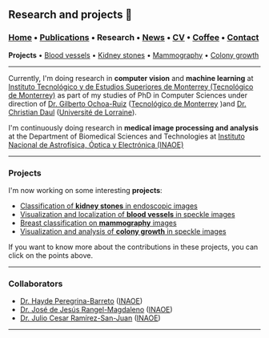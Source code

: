 ## Research and projects 📓
###  [Home](/index) • [Publications](/publications) • Research • [News](/news) • [CV](/brief_cv) • [Coffee](/coffee) • [Contact](/contact)
**Projects** • [Blood vessels](/bloodvessels) • [Kidney stones](/kidneystones) • [Mammography](/mammography) • [Colony growth](/colonygrowth)

--- 

Currently, I'm doing research in **computer vision** and **machine learning** at <a href="https://tec.mx/es" target="_blank">Instituto Tecnológico y de Estudios Superiores de Monterrey (Tecnológico de Monterrey)</a>  as part of my studies of PhD in Computer Sciences under direction of 
<a href="https://scholar.google.com/citations?user=DDtiliwAAAAJ&hl=en" target="_blank">Dr. Gilberto Ochoa-Ruiz</a> (<a href="https://tec.mx/es" target="_blank">Tecnológico de Monterrey</a> )and <a href="https://scholar.google.es/citations?user=XPH6u74AAAAJ&hl=es&authuser=1" target="_blank">Dr. Christian Daul</a> (<a href="https://welcome.univ-lorraine.fr/en/" target="_blank">Université de Lorraine</a>).

I'm continuously doing research in **medical image processing and analysis** at the Department of Biomedical Sciences and Technologies at <a href="https://www.inaoep.mx" target="_blank">Instituto Nacional de Astrofísica, Óptica y Electrónica (INAOE)</a>

  
---
  
### Projects


I'm now working on some interesting **projects**:
*  [Classification of **kidney stones** in endoscopic images](/kidneystones)
*  [Visualization and localization of **blood vessels** in speckle images](/bloodvessels)
*  [Breast classification on **mammography** images](/mammography)
*  [Visualization and analysis of **colony growth** in speckle images](/colonygrowth)

If you want to know more about the contributions in these projects, you can click on the points above.

---

### Collaborators

* <a href="https://scholar.google.com/citations?user=Wh2blp0AAAAJ&hl=en" target="_blank">Dr. Hayde Peregrina-Barreto</a> (<a href="https://www.inaoep.mx" target="_blank">INAOE</a>)
* <a href="https://scholar.google.com/citations?user=aBNkfEsAAAAJ&hl=en" target="_blank">Dr. José de Jesús Rangel-Magdaleno</a> (<a href="https://www.inaoep.mx" target="_blank">INAOE</a>)
* <a href="https://scholar.google.com/citations?user=xN03bqgAAAAJ&hl=en" target="_blank">Dr. Julio Cesar Ramírez-San-Juan</a> (<a href="https://www.inaoep.mx" target="_blank">INAOE</a>)

---

